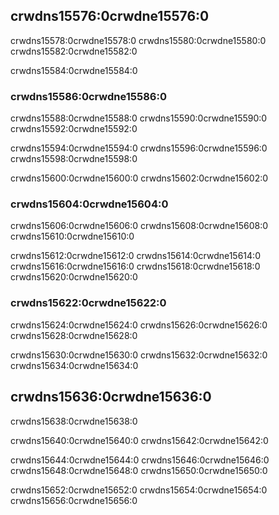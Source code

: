 ## crwdns15576:0crwdne15576:0

crwdns15578:0crwdne15578:0 crwdns15580:0crwdne15580:0 crwdns15582:0crwdne15582:0

crwdns15584:0crwdne15584:0

### crwdns15586:0crwdne15586:0

crwdns15588:0crwdne15588:0 crwdns15590:0crwdne15590:0 crwdns15592:0crwdne15592:0

crwdns15594:0crwdne15594:0 crwdns15596:0crwdne15596:0 crwdns15598:0crwdne15598:0

crwdns15600:0crwdne15600:0 crwdns15602:0crwdne15602:0

### crwdns15604:0crwdne15604:0

crwdns15606:0crwdne15606:0 crwdns15608:0crwdne15608:0 crwdns15610:0crwdne15610:0

crwdns15612:0crwdne15612:0 crwdns15614:0crwdne15614:0 crwdns15616:0crwdne15616:0 crwdns15618:0crwdne15618:0<!-- ignore --> crwdns15620:0crwdne15620:0

### crwdns15622:0crwdne15622:0

crwdns15624:0crwdne15624:0 crwdns15626:0crwdne15626:0 crwdns15628:0crwdne15628:0

crwdns15630:0crwdne15630:0 crwdns15632:0crwdne15632:0 crwdns15634:0crwdne15634:0

## crwdns15636:0crwdne15636:0

crwdns15638:0crwdne15638:0

crwdns15640:0crwdne15640:0 crwdns15642:0crwdne15642:0

crwdns15644:0crwdne15644:0 crwdns15646:0crwdne15646:0 crwdns15648:0crwdne15648:0 crwdns15650:0crwdne15650:0

crwdns15652:0crwdne15652:0 crwdns15654:0crwdne15654:0
crwdns15656:0crwdne15656:0

